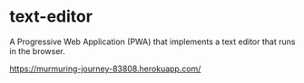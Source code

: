 # text-editor
A Progressive Web Application (PWA) that implements a text editor that runs in the browser.

https://murmuring-journey-83808.herokuapp.com/
